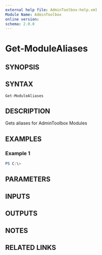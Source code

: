 ```yaml
---
external help file: AdminToolbox-help.xml
Module Name: AdminToolbox
online version:
schema: 2.0.0
---
```


# Get-ModuleAliases

## SYNOPSIS

## SYNTAX

```
Get-ModuleAliases
```

## DESCRIPTION
Gets aliases for AdminToolbox Modules

## EXAMPLES

### Example 1
```powershell
PS C:\> 
```



## PARAMETERS

## INPUTS

## OUTPUTS

## NOTES

## RELATED LINKS
